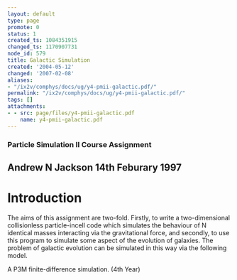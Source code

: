 ```yaml
---
layout: default
type: page
promote: 0
status: 1
created_ts: 1084351915
changed_ts: 1170907731
node_id: 579
title: Galactic Simulation
created: '2004-05-12'
changed: '2007-02-08'
aliases:
- "/ix2v/comphys/docs/ug/y4-pmii-galactic.pdf/"
permalink: "/ix2v/comphys/docs/ug/y4-pmii-galactic.pdf/"
tags: []
attachments:
- - src: page/files/y4-pmii-galactic.pdf
    name: y4-pmii-galactic.pdf
---
```

### Particle Simulation II Course Assignment
## Andrew N Jackson 14th Feburary 1997
# Introduction
The aims of this assignment are two-fold. Firstly, to write a two-dimensional collisionless particle-incell code which simulates the behaviour of N identical masses interacting via the gravitational force, and secondly, to use this program to simulate some aspect of the evolution of galaxies. The problem of galactic evolution can be simulated in this way via the following model.

A P3M finite-difference simulation. (4th Year)
